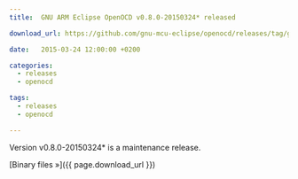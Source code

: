 ```yaml
---
title:  GNU ARM Eclipse OpenOCD v0.8.0-20150324* released

download_url: https://github.com/gnu-mcu-eclipse/openocd/releases/tag/gae-0.8.0-20150324

date:   2015-03-24 12:00:00 +0200

categories:
  - releases
  - openocd

tags:
  - releases
  - openocd

---
```


Version v0.8.0-20150324* is a maintenance release.

[Binary files »]({{ page.download_url }})
